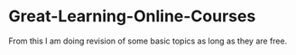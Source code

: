 # Great-Learning-Online-Courses
From this I am doing revision of some basic topics as long as they are free.
